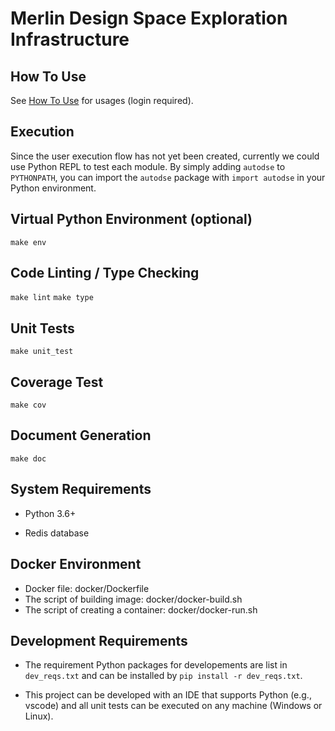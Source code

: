 Merlin Design Space Exploration Infrastructure
==============================================

How To Use
----------
See [How To Use](http://confluence.falcon-computing.com/display/DSE/How+to+Use) for usages (login required).

Execution
---------
Since the user execution flow has not yet been created, currently we could use Python REPL to test each module.
By simply adding `autodse` to `PYTHONPATH`, you can import the `autodse` package with `import autodse` in your
Python environment.

Virtual Python Environment (optional)
-------------------------------------
`make env`

Code Linting / Type Checking
----------------------------
`make lint`
`make type`

Unit Tests
----------
`make unit_test`

Coverage Test
-------------
`make cov`

Document Generation
-------------------
`make doc`

System Requirements
-------------------
* Python 3.6+

* Redis database

Docker Environment
------------------
* Docker file: docker/Dockerfile
* The script of building image: docker/docker-build.sh
* The script of creating a container: docker/docker-run.sh

Development Requirements
------------------------
* The requirement Python packages for developements are list in `dev_reqs.txt` and can be installed
by `pip install -r dev_reqs.txt`.

* This project can be developed with an IDE that supports Python (e.g., vscode) and all unit tests
can be executed on any machine (Windows or Linux).
